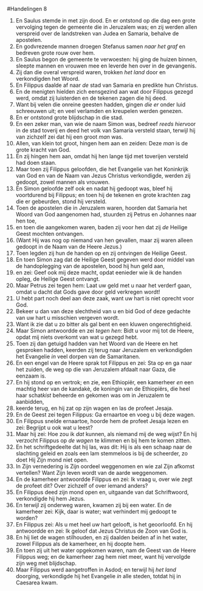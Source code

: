 #Handelingen 8
1. En Saulus stemde in met zijn dood. En er ontstond op die dag een grote vervolging tegen de gemeente die in Jeruzalem was; en zij werden allen verspreid over de landstreken van Judea en Samaria, behalve de apostelen.
2. En godvrezende mannen droegen Stefanus samen *naar het graf* en bedreven grote rouw over hem.
3. En Saulus begon de gemeente te verwoesten: hij ging de huizen binnen, sleepte mannen en vrouwen mee en leverde hen over in de gevangenis.
4. Zij dan die overal verspreid waren, trokken *het land* door en verkondigden het Woord.
5. En Filippus daalde af naar *de* stad van Samaria en predikte hun Christus.
6. En de menigten hielden zich eensgezind aan wat door Filippus gezegd werd, omdat zij luisterden en de tekenen zagen die hij deed.
7. Want bij velen die onreine geesten hadden, gingen *die er* onder luid schreeuwen uit; en veel verlamden en kreupelen werden genezen.
8. En er ontstond grote blijdschap in die stad.
9. En een zeker man, van wie de naam Simon was, bedreef *reeds hier*voor in de stad toverij en deed het volk van Samaria versteld staan, terwijl hij van zichzelf zei dat hij een groot *man* was.
10. Allen, van klein tot groot, hingen hem aan en zeiden: Deze *man* is de grote kracht van God.
11. En zij hingen hem aan, omdat hij hen lange tijd met toverijen versteld had doen staan.
12. Maar toen zij Filippus geloofden, die het Evangelie van het Koninkrijk van God en van de Naam van Jezus Christus verkondigde, werden zij gedoopt, zowel mannen als vrouwen.
13. En Simon geloofde zelf ook en nadat hij gedoopt was, bleef hij voortdurend bij Filippus; en toen hij de tekenen en grote krachten zag die er gebeurden, stond hij versteld.
14. Toen de apostelen die in Jeruzalem waren, hoorden dat Samaria het Woord van God aangenomen had, stuurden zij Petrus en Johannes naar hen toe,
15. en toen die aangekomen waren, baden zij voor hen dat zij *de* Heilige Geest mochten ontvangen.
16. (Want Hij was nog op niemand van hen gevallen, maar zij waren alleen gedoopt in de Naam van de Heere Jezus.)
17. Toen legden zij hun de handen op en zij ontvingen de Heilige Geest.
18. En toen Simon zag dat de Heilige Geest gegeven werd door middel van de handoplegging van de apostelen, bood hij hun geld aan,
19. en zei: Geef ook mij deze macht, opdat eenieder wie ik de handen opleg, de Heilige Geest ontvangt.
20. Maar Petrus zei tegen hem: Laat uw geld met u naar het verderf gaan, omdat u dacht dat Gods gave door geld verkregen wordt!
21. U hebt part noch deel aan deze zaak, want uw hart is niet oprecht voor God.
22. Bekeer u dan van deze slechtheid van u en bid God of deze gedachte van uw hart u misschien vergeven wordt.
23. Want ik zie dat u zo bitter als gal bent en een kluwen ongerechtigheid.
24. Maar Simon antwoordde en zei *tegen hen*: Bidt u voor mij tot de Heere, opdat mij niets overkomt van wat u gezegd hebt.
25. Toen zij dan getuigd hadden van het Woord van de Heere en het gesproken hadden, keerden zij terug naar Jeruzalem en verkondigden het Evangelie *in* veel dorpen van de Samaritanen.
26. En een engel van de Heere sprak tot Filippus en zei: Sta op en ga naar het zuiden, de weg op die van Jeruzalem afdaalt naar Gaza, die eenzaam is.
27. En hij stond op en vertrok; en zie, een Ethiopiër, een kamerheer *en* een machtig heer van de kandakè, de koningin van de Ethiopiërs, die heel haar schat*kist* beheerde en gekomen was om in Jeruzalem te aanbidden,
28. keerde terug, en hij zat op zijn wagen en las de profeet Jesaja.
29. En de Geest zei tegen Filippus: Ga ernaartoe en voeg u bij deze wagen.
30. En Filippus snelde ernaartoe, hoorde hem de profeet Jesaja lezen en zei: Begrijpt u ook wat u leest?
31. Maar hij zei: Hoe zou ik *dat* kunnen, als niemand mij de weg wijst? En hij verzocht Filippus op *de wagen* te klimmen en bij hem te komen zitten.
32. En het schriftgedeelte dat hij las, was dit: Hij is als een schaap naar de slachting geleid en zoals een lam stemmeloos is bij de scheerder, zo doet Hij Zijn mond niet open.
33. In Zijn vernedering is Zijn oordeel weggenomen en wie zal Zijn afkomst vertellen? Want Zijn leven wordt van de aarde weggenomen.
34. En de kamerheer antwoordde Filippus en zei: Ik vraag u, over wie zegt de profeet dit? Over zichzelf of over iemand anders?
35. En Filippus deed zijn mond open en, uitgaande van dat Schriftwoord, verkondigde hij hem Jezus.
36. En terwijl zij onderweg waren, kwamen zij bij een water. En de kamerheer zei: Kijk, daar is water; wat verhindert mij gedoopt te worden?
37. En Filippus zei: Als u met heel *uw* hart gelooft, is het geoorloofd. En hij antwoordde en zei: Ik geloof dat Jezus Christus de Zoon van God is.
38. En hij liet de wagen stilhouden, en zij daalden beiden af in het water, zowel Filippus als de kamerheer, en hij doopte hem.
39. En toen zij uit het water opgekomen waren, nam de Geest van de Heere Filippus weg; en de kamerheer zag hem niet meer, want hij vervolgde zijn weg met blijdschap.
40. Maar Filippus werd aangetroffen in Asdod; en terwijl hij *het land* doorging, verkondigde hij het Evangelie *in* alle steden, totdat hij in Caesarea kwam.
